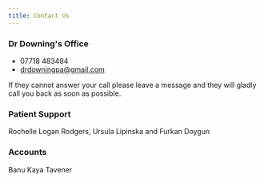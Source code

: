 ```yaml
---
title: Contact Us
---
```


### Dr Downing's Office

* 07718 483484
* drdowningpa@gmail.com

If they cannot answer your call please leave a message and they will gladly call you back as soon as possible.


### Patient Support

Rochelle Logan Rodgers, Ursula Lipinska and Furkan Doygun


### Accounts

Banu Kaya Tavener